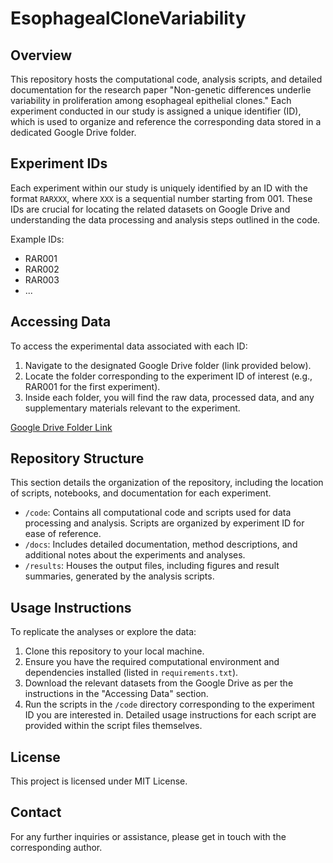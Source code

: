 # EsophagealCloneVariability

## Overview
This repository hosts the computational code, analysis scripts, and detailed documentation for the research paper "Non-genetic differences underlie variability in proliferation among esophageal epithelial clones." Each experiment conducted in our study is assigned a unique identifier (ID), which is used to organize and reference the corresponding data stored in a dedicated Google Drive folder.

## Experiment IDs
Each experiment within our study is uniquely identified by an ID with the format `RARXXX`, where `XXX` is a sequential number starting from 001. These IDs are crucial for locating the related datasets on Google Drive and understanding the data processing and analysis steps outlined in the code.

Example IDs:
- RAR001
- RAR002
- RAR003
- ...

## Accessing Data
To access the experimental data associated with each ID:
1. Navigate to the designated Google Drive folder (link provided below).
2. Locate the folder corresponding to the experiment ID of interest (e.g., RAR001 for the first experiment).
3. Inside each folder, you will find the raw data, processed data, and any supplementary materials relevant to the experiment.

[Google Drive Folder Link](#)

## Repository Structure
This section details the organization of the repository, including the location of scripts, notebooks, and documentation for each experiment.

- `/code`: Contains all computational code and scripts used for data processing and analysis. Scripts are organized by experiment ID for ease of reference.
- `/docs`: Includes detailed documentation, method descriptions, and additional notes about the experiments and analyses.
- `/results`: Houses the output files, including figures and result summaries, generated by the analysis scripts.

## Usage Instructions
To replicate the analyses or explore the data:
1. Clone this repository to your local machine.
2. Ensure you have the required computational environment and dependencies installed (listed in `requirements.txt`).
3. Download the relevant datasets from the Google Drive as per the instructions in the "Accessing Data" section.
4. Run the scripts in the `/code` directory corresponding to the experiment ID you are interested in. Detailed usage instructions for each script are provided within the script files themselves.


## License
This project is licensed under MIT License.

## Contact
For any further inquiries or assistance, please get in touch with the corresponding author.
